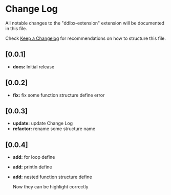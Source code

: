 # Change Log

All notable changes to the "ddlbx-extension" extension will be documented in this file.

Check [Keep a Changelog](http://keepachangelog.com/) for recommendations on how to structure this file.

## [0.0.1]

* **docs:** Initial release

## [0.0.2]

* **fix:** fix some function structure define error

## [0.0.3]

* **update:** update Change Log
* **refactor:** rename some structure name 

## [0.0.4]

* **add:** for loop define
* **add:** println define
* **add:** nested function structure define

    Now they can be highlight correctly